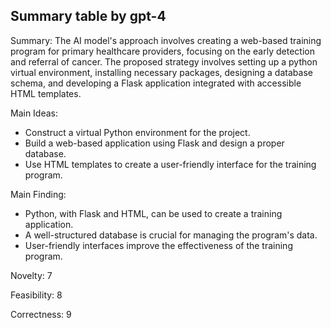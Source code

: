 ## Summary table by gpt-4
Summary: 
The AI model's approach involves creating a web-based training program for primary healthcare providers, focusing on the early detection and referral of cancer. The proposed strategy involves setting up a python virtual environment, installing necessary packages, designing a database schema, and developing a Flask application integrated with accessible HTML templates.

Main Ideas:
- Construct a virtual Python environment for the project.
- Build a web-based application using Flask and design a proper database. 
- Use HTML templates to create a user-friendly interface for the training program.

Main Finding:
- Python, with Flask and HTML, can be used to create a training application.
- A well-structured database is crucial for managing the program's data.
- User-friendly interfaces improve the effectiveness of the training program.

Novelty: 7

Feasibility: 8

Correctness: 9